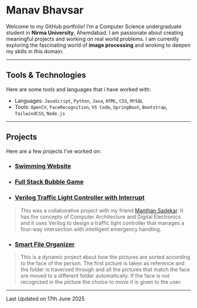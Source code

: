 # Manav Bhavsar

Welcome to my GitHub portfolio! I'm a Computer Science undergraduate student in **Nirma University**, Ahemdabad. I am passionate about creating meaningful projects and working on real world problems. I am currently exploring the fascinating world of **image processing** and wroking to deepen my skills in this domain.


---

## Tools & Technologies

Here are some tools and languages that i have worked with:

-  Languages: `JavaScript`, `Python`, `Java`, `HTML`, `CSS`, `MYSQL`
-  Tools: `OpenCV`, `FaceRecognition`, `VS Code`, `SpringBoot`, `Bootstrap`, `TailwindCSS`, `Node.js`

---

## Projects

Here are a few projects I’ve worked on:

- ###  [Swimming Website](https://github.com/mechahuman/Swimming-Website)
  
>

- ###  [Full Stack Bubble Game](https://github.com/mechahuman/Full-Stack---Bubble-Game)
  
>

- ###  [Verilog Traffic Light Controller with Interrupt](https://github.com/ManthanSecond/Verilog-AmbulanceInterrupt-TrafficLightController)
  
> This was a collaborative project with my friend [Manthan Sadekar](https://github.com/ManthanSecond). It has the concepts of Computer Architecture and Digital Electronics and it uses Verilog to design a traffic light controller that manages a four-way intersection with intelligent emergency handling.

- ###  [Smart File Organizer](https://mechahuman.github.io/Smart-Image-Organizer/)

> This is a dynamic project about how the pictures are sorted according to the face of the person. The first picture is taken as reference and the folder is traversed through and all the pictures that match the face are moved to a different folder automatically. If the face is not recognized in the picture the choice to move it is given to the user.

---

Last Updated on 17th June 2025

